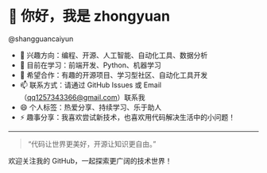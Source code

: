 # 👋 你好，我是 zhongyuan 
@shangguancaiyun
- 👀 兴趣方向：编程、开源、人工智能、自动化工具、数据分析
- 🌱 目前在学习：前端开发、Python、机器学习
- 💞️ 希望合作：有趣的开源项目、学习型社区、自动化工具开发
- 📫 联系方式：请通过 GitHub Issues 或 Email（qq1257343366@gmail.com）联系我
- 😄 个人标签：热爱分享、持续学习、乐于助人
- ⚡ 趣事分享：我喜欢尝试新技术，也喜欢用代码解决生活中的小问题！
---
> “代码让世界更美好，开源让知识更自由。”

欢迎关注我的 GitHub，一起探索更广阔的技术世界！
<!---
shangguancaiyun/shangguancaiyun is a ✨ special ✨ repository because its `README.md` (this file) appears on your GitHub profile.
You can click the Preview link to take a look at your changes.
--->
